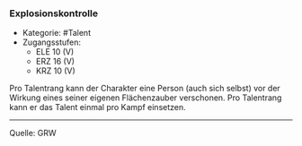 ### Explosionskontrolle

- Kategorie: #Talent
- Zugangsstufen:
  - ELE 10 (V)
  - ERZ 16 (V)
  - KRZ 10 (V)

Pro Talentrang kann der Charakter eine Person (auch sich selbst) vor der Wirkung eines seiner eigenen Flächenzauber verschonen. Pro Talentrang kann er das Talent einmal pro Kampf einsetzen.

---

Quelle: GRW
